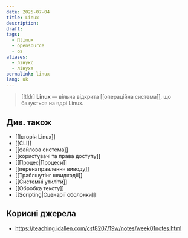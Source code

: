 ```yaml
---
date: 2025-07-04
title: Linux
description: 
draft: 
tags:
  - 🐧linux
  - opensource
  - os
aliases:
  - лінукс
  - лінуха
permalink: linux
lang: uk
---
```


> [!tldr]
> **Linux** — вільна відкрита [[операційна система]], що базується на ядрі Linux.

## Див. також

- [[Історія Linux]]
- [[CLI]]
- [[файлова система]]
- [[користувачі та права доступу]]
- [[Процес|Процеси]]
- [[перенаправлення виводу]]
- [[Траблшутінг швидкодії]]
- [[Системні утиліти]]
- [[Обробка тексту]]
- [[Scripting|Сценарії оболонки]]

## Корисні джерела

- https://teaching.idallen.com/cst8207/19w/notes/week01notes.html